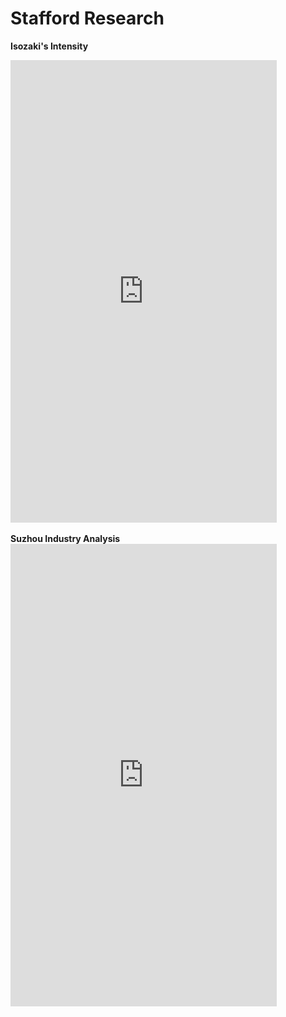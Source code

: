
# Stafford Research

<strong>Isozaki's Intensity</strong>
<br>
<iframe src="https://docs.google.com/presentation/d/e/2PACX-1vSFg0azgxfwYcTf3IZoW-SHBWmAbhGO0yCoIcjpmaWfMuviWCQR_PjGaNEcOCHHMLv-mBMsVXrZtfdd/embed?start=true&loop=true&delayms=3000" frameborder="0" width="426" height="740" allowfullscreen="true" mozallowfullscreen="true" webkitallowfullscreen="true"></iframe>
<br>
<br>
<strong>Suzhou Industry Analysis</strong>
<br>
<iframe src="https://docs.google.com/presentation/d/e/2PACX-1vReol8TwIHv_ephq6ode442bub7Fe5TZbvqXSQrpGlcpb1UNtfuYnBGh0pO7lpcdriDNtAPwiRbiwE1/embed?start=true&loop=true&delayms=3000" frameborder="0" width="426" height="740" allowfullscreen="true" mozallowfullscreen="true" webkitallowfullscreen="true"></iframe>
